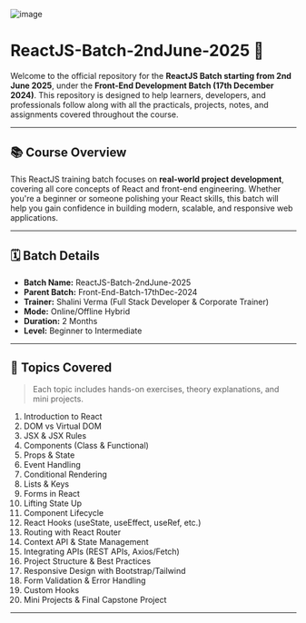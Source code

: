![image](https://github.com/user-attachments/assets/38473130-9700-4115-b987-0ba5b2ad20df)


# ReactJS-Batch-2ndJune-2025 🚀

Welcome to the official repository for the **ReactJS Batch starting from 2nd June 2025**, under the **Front-End Development Batch (17th December 2024)**. This repository is designed to help learners, developers, and professionals follow along with all the practicals, projects, notes, and assignments covered throughout the course.

---

## 📚 Course Overview

This ReactJS training batch focuses on **real-world project development**, covering all core concepts of React and front-end engineering. Whether you're a beginner or someone polishing your React skills, this batch will help you gain confidence in building modern, scalable, and responsive web applications.

---

## 🗓️ Batch Details

- **Batch Name:** ReactJS-Batch-2ndJune-2025  
- **Parent Batch:** Front-End-Batch-17thDec-2024  
- **Trainer:** Shalini Verma (Full Stack Developer & Corporate Trainer)  
- **Mode:** Online/Offline Hybrid  
- **Duration:** 2 Months  
- **Level:** Beginner to Intermediate  

---

## 🧠 Topics Covered

> Each topic includes hands-on exercises, theory explanations, and mini projects.

1. Introduction to React
2. DOM vs Virtual DOM
3. JSX & JSX Rules
4. Components (Class & Functional)
5. Props & State
6. Event Handling
7. Conditional Rendering
8. Lists & Keys
9. Forms in React
10. Lifting State Up
11. Component Lifecycle
12. React Hooks (useState, useEffect, useRef, etc.)
13. Routing with React Router
14. Context API & State Management
15. Integrating APIs (REST APIs, Axios/Fetch)
16. Project Structure & Best Practices
17. Responsive Design with Bootstrap/Tailwind
18. Form Validation & Error Handling
19. Custom Hooks
20. Mini Projects & Final Capstone Project

---
